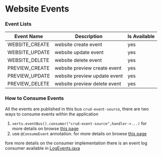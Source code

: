 # Website Events

### Event Lists

| Event Name | Description | Is Available |
| -----------|-------------|--------------|
|WEBSITE_CREATE|website create event|yes|
|WEBSITE_UPDATE|website update event|yes|
|WEBSITE_DELETE|website delete event|yes|
|PREVIEW_CREATE|website preview create event|yes|
|PREVIEW_UPDATE|website preview update event|yes|
|PREVIEW_DELETE|website preview delete event|yes|


### How to Consume Events

All the events are published in this bus `crud-event-source`, there are two ways to consume events within the application 

1. `vertx.eventBus().consumer("crud-event-source",handler->...)` for more details on browse [this page](https://vertx.io/docs/vertx-core/java/#_registering_handlers)
2. use `@ConsumeEvent` annotation. for more details on browse [this page](https://quarkus.io/guides/reactive-event-bus#consuming-events)

fore more details on the consumer implementation there is an event log consumer available in [LogEvents.java](https://github.com/spaship/operator/blob/main/service/src/main/java/io/spaship/operator/event/consumer/LogEvents.java) 
